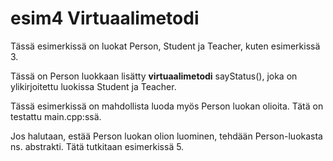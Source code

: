 # esim4 Virtuaalimetodi

Tässä esimerkissä on luokat Person, Student ja Teacher, kuten esimerkissä 3.

Tässä on Person luokkaan lisätty **virtuaalimetodi** sayStatus(), joka on ylikirjoitettu luokissa Student ja Teacher.

Tässä esimerkissä on mahdollista luoda myös Person luokan olioita. Tätä on testattu main.cpp:ssä.

Jos halutaan, estää Person luokan olion luominen, tehdään Person-luokasta ns. abstrakti. Tätä tutkitaan esimerkissä 5.